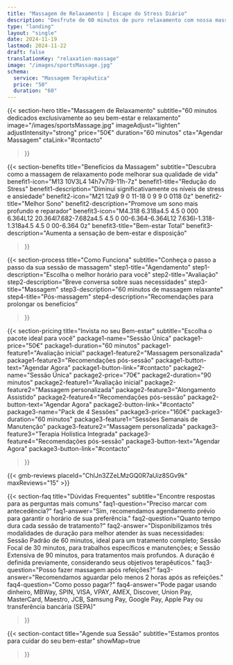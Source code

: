 ```yaml
---
title: "Massagem de Relaxamento | Escape do Stress Diário"
description: "Desfrute de 60 minutos de puro relaxamento com nossa massagem terapêutica. Alivie o stress e recupere sua energia vital."
type: "landing"
layout: "single"
date: 2024-11-19
lastmod: 2024-11-22
draft: false
translationKey: "relaxation-massage"
image: "/images/sportsMassage.jpg"
schema:
  service: "Massagem Terapêutica"
  price: "50"
  duration: "60"
---
```


{{< section-hero
    title="Massagem de Relaxamento"
    subtitle="60 minutos dedicados exclusivamente ao seu bem-estar e relaxamento"
    image="/images/sportsMassage.jpg"
    imageAdjust="lighten"
    adjustIntensity="strong"
    price="50€"
    duration="60 minutos"
    cta="Agendar Massagem"
    ctaLink="#contacto"
>}}

{{< section-benefits
    title="Benefícios da Massagem"
    subtitle="Descubra como a massagem de relaxamento pode melhorar sua qualidade de vida"
    benefit1-icon="M13 10V3L4 14h7v7l9-11h-7z"
    benefit1-title="Redução do Stress"
    benefit1-description="Diminui significativamente os níveis de stress e ansiedade"
    benefit2-icon="M21 12a9 9 0 11-18 0 9 9 0 0118 0z"
    benefit2-title="Melhor Sono"
    benefit2-description="Promove um sono mais profundo e reparador"
    benefit3-icon="M4.318 6.318a4.5 4.5 0 000 6.364L12 20.364l7.682-7.682a4.5 4.5 0 00-6.364-6.364L12 7.636l-1.318-1.318a4.5 4.5 0 00-6.364 0z"
    benefit3-title="Bem-estar Total"
    benefit3-description="Aumenta a sensação de bem-estar e disposição"
>}}

{{< section-process
    title="Como Funciona"
    subtitle="Conheça o passo a passo da sua sessão de massagem"
    step1-title="Agendamento"
    step1-description="Escolha o melhor horário para você"
    step2-title="Avaliação"
    step2-description="Breve conversa sobre suas necessidades"
    step3-title="Massagem"
    step3-description="60 minutos de massagem relaxante"
    step4-title="Pós-massagem"
    step4-description="Recomendações para prolongar os benefícios"
>}}

{{< section-pricing
    title="Invista no seu Bem-estar"
    subtitle="Escolha o pacote ideal para você"
    package1-name="Sessão Única"
    package1-price="50€"
    package1-duration="60 minutos"
    package1-feature1="Avaliação inicial"
    package1-feature2="Massagem personalizada"
    package1-feature3="Recomendações pós-sessão"
    package1-button-text="Agendar Agora"
    package1-button-link="#contacto"
    package2-name="Sessão Única"
    package2-price="70€"
    package2-duration="90 minutos"
    package2-feature1="Avaliação inicial"
    package2-feature2="Massagem personalizada"
    package2-feature3="Alongamento Assistido"
    package2-feature4="Recomendações pós-sessão"
    package2-button-text="Agendar Agora"
    package2-button-link="#contacto"
    package3-name="Pack de 4 Sessões"
    package3-price="160€"
    package3-duration="60 minutos"
    package3-feature1="Sessões Semanais de Manutenção"
    package3-feature2="Massagem personalizada"
    package3-feature3="Terapia Holística Integrada"
    package3-feature4="Recomendações pós-sessão"
    package3-button-text="Agendar Agora"
    package3-button-link="#contacto"
>}}

{{< gmb-reviews placeId="ChIJn3ZZeLMzGQ0R7aUiz8SGv9k" maxReviews="15" >}}

{{< section-faq
    title="Dúvidas Frequentes"
    subtitle="Encontre respostas para as perguntas mais comuns"
    faq1-question="Preciso marcar com antecedência?"
    faq1-answer="Sim, recomendamos agendamento prévio para garantir o horário de sua preferência."
    faq2-question="Quanto tempo dura cada sessão de tratamento?"
faq2-answer="Disponibilizamos três modalidades de duração para melhor atender às suas necessidades: Sessão Padrão de 60 minutos, ideal para um tratamento completo; Sessão Focal de 30 minutos, para trabalhos específicos e manutenções; e Sessão Extensiva de 90 minutos, para tratamentos mais profundos. A duração é definida previamente, considerando seus objetivos terapêuticos."
    faq3-question="Posso fazer massagem após refeições?"
    faq3-answer="Recomendamos aguardar pelo menos 2 horas após as refeições."
    faq4-question="Como posso pagar?"
    faq4-answer="Pode pagar usando dinheiro, MBWay, SPIN, VISA, VPAY, AMEX, Discover, Union Pay, MasterCard, Maestro, JCB, Samsung Pay, Google Pay, Apple Pay ou transferência bancária (SEPA)"
>}}

{{< section-contact
    title="Agende sua Sessão"
    subtitle="Estamos prontos para cuidar do seu bem-estar"
    showMap=true
>}}